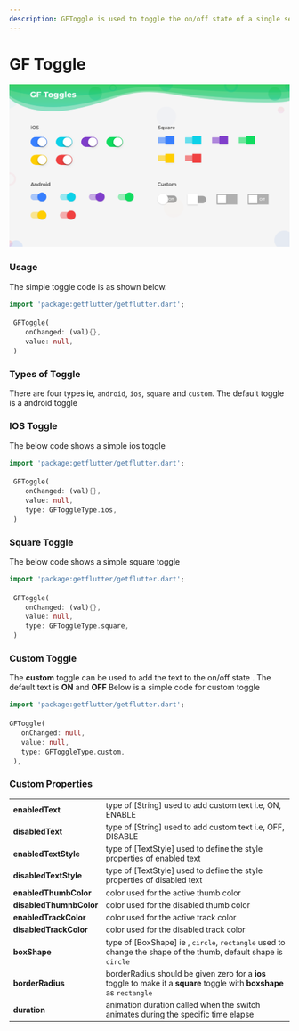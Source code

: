 ```yaml
---
description: GFToggle is used to toggle the on/off state of a single setting.
---
```


# GF Toggle

![GF Toggle](.gitbook/assets/toggles-2x.png)

### Usage

The simple toggle code is as shown below.

```dart
import 'package:getflutter/getflutter.dart';

 GFToggle(
    onChanged: (val){},
    value: null,
 )
```

### Types of Toggle

There are four types ie, `android`, `ios`, `square` and `custom`. The default toggle is a android toggle

###  IOS Toggle

The below code shows a simple ios toggle

```dart
import 'package:getflutter/getflutter.dart';

 GFToggle(
    onChanged: (val){},
    value: null,
    type: GFToggleType.ios,
 )
```

### Square Toggle

The below code shows a simple square toggle

```dart
import 'package:getflutter/getflutter.dart';

 GFToggle(
    onChanged: (val){},
    value: null,
    type: GFToggleType.square,
 )
```

### Custom Toggle

The **custom** toggle can be used to add the text to the on/off state . The default text is **ON** and **OFF** Below is a simple code for custom toggle

```dart
import 'package:getflutter/getflutter.dart';

GFToggle(
   onChanged: null,
   value: null,
   type: GFToggleType.custom,
 ),
```

### Custom Properties

|  |  |
| :--- | :--- |
| **enabledText** | type of \[String\] used to add custom text i.e, ON, ENABLE |
| **disabledText** | type of \[String\] used to add custom text i.e, OFF, DISABLE |
| **enabledTextStyle** | type of \[TextStyle\] used to define the style properties of enabled text |
| **disabledTextStyle** | type of \[TextStyle\] used to define the style properties of disabled text |
| **enabledThumbColor** | color used for the active thumb color |
| **disabledThumnbColor** | color used for the disabled thumb color |
| **enabledTrackColor** | color used for the active track color |
| **disabledTrackColor** | color used for the disabled track color |
| **boxShape** | type of \[BoxShape\] ie , `circle`, `rectangle` used to change the shape of the thumb, default shape is `circle` |
| **borderRadius** | borderRadius should be given zero for a **ios** toggle to make it a **square** toggle with **boxshape** as `rectangle` |
| **duration** | animation duration called when the switch animates during the specific time elapse |

